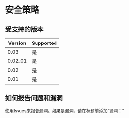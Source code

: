 # 安全策略

## 受支持的版本

| Version | Supported |
| ------- | --------- |
| 0.03    |是         |
| 0.02_01 |是         |
| 0.02    | 是        |
| 0.01    | 是        |

## 如何报告问题和漏洞

使用Issues来报告漏洞。如果是漏洞，请在标题前添加“漏洞：”
